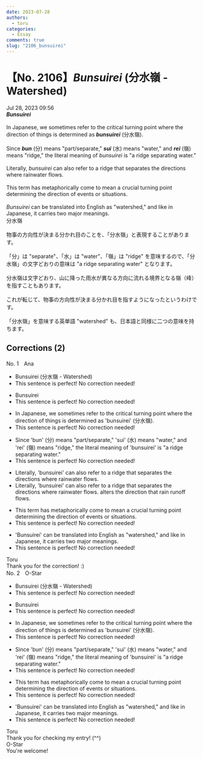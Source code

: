 ```yaml
---
date: 2023-07-28
authors:
  - toru
categories:
  - Essay
comments: true
slug: "2106_bunsuirei"
---
```


# 【No. 2106】<strong><em>Bunsuirei</em></strong> (分水嶺 - Watershed)
<div class="date">Jul 28, 2023 09:56</div>
<div id="post"><div id="body_show_ori">
<strong><em>Bunsuirei</em></strong><br/><br/>In Japanese, we sometimes refer to the critical turning point where the direction of things is determined as <strong><em>bunsuirei</em></strong> (分水嶺).<br/><br/>Since <strong><em>bun</em></strong> (分) means "part/separate," <strong><em>sui</em></strong> (水) means "water," and <strong><em>rei</em></strong> (嶺) means "ridge," the literal meaning of <em>bunsuirei</em> is "a ridge separating water."<br/><br/>Literally, <em>bunsuirei</em> can also refer to a ridge that separates the directions where rainwater flows.<br/><br/>This term has metaphorically come to mean a crucial turning point determining the direction of events or situations.<br/><br/><em>Bunsuirei</em> can be translated into English as "watershed," and like in Japanese, it carries two major meanings.
</div></div>

<!-- more -->

<div id="post_ja"><div id="body_show_mo">
分水嶺<br/><br/>物事の方向性が決まる分かれ目のことを、「分水嶺」と表現することがあります。<br/><br/>「分」は "separate"、「水」は "water"、「嶺」は "ridge" を意味するので、「分水嶺」の文字どおりの意味は "a ridge separating water" となります。<br/><br/>分水嶺は文字どおり、山に降った雨水が異なる方向に流れる境界となる嶺（峰）を指すこともあります。<br/><br/>これが転じて、物事の方向性が決まる分かれ目を指すようになったというわけです。<br/><br/>「分水嶺」を意味する英単語 "watershed" も、日本語と同様に二つの意味を持ちます。
</div></div>

## Corrections (2)
<div id="block"><div class="first_name"> No. 1　<span class="just_name">Ana</span></div><div id="block2">
<ul class="correction_field">
<li class="incorrect">Bunsuirei (分水嶺 - Watershed)</li>
<li class="corrected perfect">This sentence is perfect! No correction needed!</li>
</ul>
<ul class="correction_field">
<li class="incorrect">Bunsuirei</li>
<li class="corrected perfect">This sentence is perfect! No correction needed!</li>
</ul>
<ul class="correction_field">
<li class="incorrect">In Japanese, we sometimes refer to the critical turning point where the direction of things is determined as 'bunsuirei' (分水嶺).</li>
<li class="corrected perfect">This sentence is perfect! No correction needed!</li>
</ul>
<ul class="correction_field">
<li class="incorrect">Since 'bun' (分) means "part/separate," 'sui' (水) means "water," and 'rei' (嶺) means "ridge," the literal meaning of 'bunsuirei' is "a ridge separating water."</li>
<li class="corrected perfect">This sentence is perfect! No correction needed!</li>
</ul>
<ul class="correction_field">
<li class="incorrect">Literally, 'bunsuirei' can also refer to a ridge that separates the directions where rainwater flows.</li>
<li class="corrected correct">
<span class="sline">Literally,</span> 'bunsuirei' can also refer to a ridge that <span class="f_red"><span class="sline">separates the directions where rainwater flows.</span> </span><span class="f_blue">alters the direction that rain runoff flows. </span>
</li>
</ul>
<ul class="correction_field">
<li class="incorrect">This term has metaphorically come to mean a crucial turning point determining the direction of events or situations.</li>
<li class="corrected perfect">This sentence is perfect! No correction needed!</li>
</ul>
<ul class="correction_field">
<li class="incorrect">'Bunsuirei' can be translated into English as "watershed," and like in Japanese, it carries two major meanings.</li>
<li class="corrected perfect">This sentence is perfect! No correction needed!</li>
</ul>
</div><div class="name"><span class="just_name">Toru</span><br>
Thank you for the correction! :)
</div>
</div>
<div id="block"><div class="first_name"> No. 2　<span class="just_name">O-Star</span></div><div id="block2">
<ul class="correction_field">
<li class="incorrect">Bunsuirei (分水嶺 - Watershed)</li>
<li class="corrected perfect">This sentence is perfect! No correction needed!</li>
</ul>
<ul class="correction_field">
<li class="incorrect">Bunsuirei</li>
<li class="corrected perfect">This sentence is perfect! No correction needed!</li>
</ul>
<ul class="correction_field">
<li class="incorrect">In Japanese, we sometimes refer to the critical turning point where the direction of things is determined as 'bunsuirei' (分水嶺).</li>
<li class="corrected perfect">This sentence is perfect! No correction needed!</li>
</ul>
<ul class="correction_field">
<li class="incorrect">Since 'bun' (分) means "part/separate," 'sui' (水) means "water," and 'rei' (嶺) means "ridge," the literal meaning of 'bunsuirei' is "a ridge separating water."</li>
<li class="corrected perfect">This sentence is perfect! No correction needed!</li>
</ul>
<ul class="correction_field">
<li class="incorrect">This term has metaphorically come to mean a crucial turning point determining the direction of events or situations.</li>
<li class="corrected perfect">This sentence is perfect! No correction needed!</li>
</ul>
<ul class="correction_field">
<li class="incorrect">'Bunsuirei' can be translated into English as "watershed," and like in Japanese, it carries two major meanings.</li>
<li class="corrected perfect">This sentence is perfect! No correction needed!</li>
</ul>
</div><div class="name"><span class="just_name">Toru</span><br>
Thank you for checking my entry! (^^)
</div>
<div class="name"><span class="just_name">O-Star</span><br>
You're welcome!
</div>
</div>
